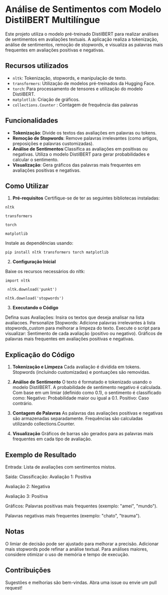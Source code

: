 # Análise de Sentimentos com Modelo DistilBERT Multilíngue

Este projeto utiliza o modelo pré-treinado DistilBERT para realizar análises de sentimentos em avaliações textuais. A aplicação realiza a tokenização, análise de sentimentos, remoção de stopwords, e visualiza as palavras mais frequentes em avaliações positivas e negativas.

## Recursos utilizados 

- ``` nltk ```: Tokenização, stopwords, e manipulação de texto.
- ``` transformers ```: Utilização de modelos pré-treinados da Hugging Face.
- ``` torch ```: Para processamento de tensores e utilização do modelo DistilBERT.
- ``` matplotlib ```: Criação de gráficos.
- ``` collections.Counter ``` : Contagem de frequência das palavras

## Funcionalidades

- **Tokenização**: Divide os textos das avaliações em palavras ou tokens.
- **Remoção de Stopwords**: Remove palavras irrelevantes (como artigos, preposições e palavras customizadas).
- **Análise de Sentimentos**:Classifica as avaliações em positivas ou negativas. Utiliza o modelo DistilBERT para gerar probabilidades e calcular o sentimento.
- **Visualização**: Gera gráficos das palavras mais frequentes em avaliações positivas e negativas.

## Como Utilizar

1. **Pré-requisitos**
Certifique-se de ter as seguintes bibliotecas instaladas:

``` nltk ```

``` transformers ```

``` torch ```

``` matplotlib ```

Instale as dependências usando:

` pip install nltk transformers torch matplotlib `

2. **Configuração Inicial**

Baixe os recursos necessários do nltk:

` import nltk ` 

`  nltk.download('punkt') ` 

` nltk.download('stopwords') ` 

3. **Executando o Código**

Defina suas Avaliações: Insira os textos que deseja analisar na lista avaliacoes.
Personalize Stopwords: Adicione palavras irrelevantes à lista stopwords_custom para melhorar a limpeza do texto.
Execute o script para visualizar:
Sentimento de cada avaliação (positivo ou negativo).
Gráficos de palavras mais frequentes em avaliações positivas e negativas.

## Explicação do Código

1. **Tokenização e Limpeza**
Cada avaliação é dividida em tokens.
Stopwords (incluindo customizadas) e pontuações são removidas.

2. **Análise de Sentimento**
O texto é formatado e tokenizado usando o modelo DistilBERT.
A probabilidade de sentimento negativo é calculada.
Com base em um limiar (definido como 0.1), o sentimento é classificado como:
Negativo: Probabilidade maior ou igual a 0.1.
Positivo: Caso contrário.

3. **Contagem de Palavras**
As palavras das avaliações positivas e negativas são armazenadas separadamente.
Frequências são calculadas utilizando collections.Counter.

4. **Visualização**
Gráficos de barras são gerados para as palavras mais frequentes em cada tipo de avaliação.

## Exemplo de Resultado

Entrada:
Lista de avaliações com sentimentos mistos.

Saída:
Classificação:
Avaliação 1: Positiva

Avaliação 2: Negativa

Avaliação 3: Positiva

Gráficos:
Palavras positivas mais frequentes (exemplo: "amei", "mundo").

Palavras negativas mais frequentes (exemplo: "chato", "trauma").

## Notas
O limiar de decisão pode ser ajustado para melhorar a precisão.
Adicionar mais stopwords pode refinar a análise textual.
Para análises maiores, considere otimizar o uso de memória e tempo de execução.


## Contribuições
Sugestões e melhorias são bem-vindas. Abra uma issue ou envie um pull request!


